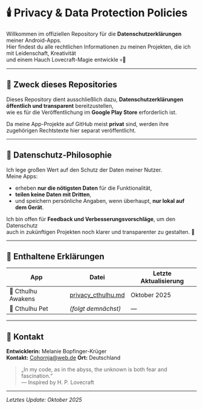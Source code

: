 # 🕯️ Privacy & Data Protection Policies  

Willkommen im offiziellen Repository für die **Datenschutz­erklärungen** meiner Android-Apps.  
Hier findest du alle rechtlichen Informationen zu meinen Projekten, die ich mit Leidenschaft, Kreativität  
und einem Hauch Lovecraft-Magie entwickle 💀📱  

---

## 🧩 Zweck dieses Repositories
Dieses Repository dient ausschließlich dazu, **Datenschutz­erklärungen öffentlich und transparent** bereitzustellen,  
wie es für die Veröffentlichung im **Google Play Store** erforderlich ist.

Da meine App-Projekte auf GitHub meist **privat** sind, werden ihre zugehörigen Rechtstexte hier separat veröffentlicht.

---

## 🧠 Datenschutz-Philosophie
Ich lege großen Wert auf den Schutz der Daten meiner Nutzer.  
Meine Apps:
- erheben **nur die nötigsten Daten** für die Funktionalität,  
- **teilen keine Daten mit Dritten**,  
- und speichern persönliche Angaben, wenn überhaupt, **nur lokal auf dem Gerät**.

Ich bin offen für **Feedback und Verbesserungsvorschläge**, um den Datenschutz  
auch in zukünftigen Projekten noch klarer und transparenter zu gestalten. 💬

---

## 📜 Enthaltene Erklärungen
| App | Datei | Letzte Aktualisierung |
|------|-------|------------------------|
| 🐙 Cthulhu Awakens | [privacy_cthulhu.md](./privacy_cthulhu.md) | Oktober 2025 |
| 🐙 Cthulhu Pet | *(folgt demnächst)* | — |



---

## 💌 Kontakt
**Entwicklerin:** Melanie Bopfinger-Krüger  
**Kontakt:** Cohornja@web.de
**Ort:** Deutschland  

> „In my code, as in the abyss, the unknown is both fear and fascination.“  
> — Inspired by H. P. Lovecraft

---

*Letztes Update: Oktober 2025*
